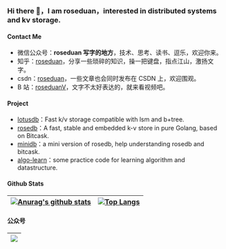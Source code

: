 ### Hi there 👋，I am roseduan，interested in distributed systems and kv storage.

#### Contact Me

* 微信公众号：**roseduan 写字的地方**，技术、思考、读书、逗乐，欢迎你来。
* 知乎：[roseduan](https://www.zhihu.com/people/roseduan)，分享一些琐碎的知识，操一把键盘，指点江山，激扬文字。
* csdn：[roseduan](https://blog.csdn.net/rose_duanm)，一些文章也会同时发布在 CSDN 上，欢迎围观。
* B 站：[roseduanV](https://space.bilibili.com/26194591)，文字不太好表达的，就来看视频吧。

#### Project

* [lotusdb](https://github.com/flower-corp/lotusdb)：Fast k/v storage compatible with lsm and b+tree.
* [rosedb](https://github.com/roseduan/rosedb)：A fast, stable and embedded k-v store in pure Golang, based on Bitcask.
* [minidb](https://github.com/roseduan/minidb)：a mini version of rosedb, help understanding rosedb and bitcask.
* [algo-learn](https://github.com/roseduan/algo-learn)：some practice code for learning algorithm and datastructure.

#### Github Stats

| [![Anurag's github stats](https://github-readme-stats.vercel.app/api?username=roseduan)](https://github.com/anuraghazra/github-readme-stats) | [![Top Langs](https://github-readme-stats.vercel.app/api/top-langs/?username=roseduan&hide=javascript,html,css)](https://github.com/anuraghazra/github-readme-stats) |
| ------------------------------------------------------------ | ------------------------------------------------------------ |

#### 公众号

| ![](https://s3.jpg.cm/2021/06/05/IIOJGy.png) |
| -------------------------------------------- |
